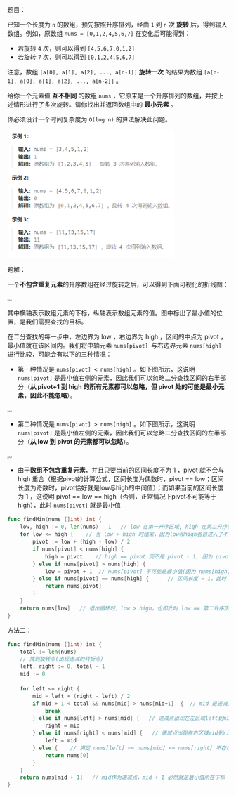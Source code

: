 题目：

已知一个长度为 `n` 的数组，预先按照升序排列，经由 `1` 到 `n` 次 **旋转** 后，得到输入数组。例如，原数组 `nums = [0,1,2,4,5,6,7]` 在变化后可能得到：

- 若旋转 `4` 次，则可以得到 `[4,5,6,7,0,1,2]`
- 若旋转 `7` 次，则可以得到 `[0,1,2,4,5,6,7]`

注意，数组 `[a[0], a[1], a[2], ..., a[n-1]]` **旋转一次** 的结果为数组 `[a[n-1], a[0], a[1], a[2], ..., a[n-2]]` 。

给你一个元素值 **互不相同** 的数组 `nums` ，它原来是一个升序排列的数组，并按上述情形进行了多次旋转。请你找出并返回数组中的 **最小元素** 。

你必须设计一个时间复杂度为 `O(log n)` 的算法解决此问题。

<img src="153.寻找旋转排序数组中的最小值.assets/image-20230929204949234.png" alt="image-20230929204949234" style="zoom:67%;" />

题解：

一个**不包含重复元素**的升序数组在经过旋转之后，可以得到下面可视化的折线图：

<img src="https://assets.leetcode-cn.com/solution-static/153/1.png" alt="fig1" style="zoom: 25%;" />

其中横轴表示数组元素的下标，纵轴表示数组元素的值。图中标出了最小值的位置，是我们需要查找的目标。

在二分查找的每一步中，左边界为 low ，右边界为 high ，区间的中点为 pivot ，最小值就在该区间内。我们将中轴元素 `nums[pivot] `与右边界元素 `nums[high]` 进行比较，可能会有以下的三种情况：

- 第一种情况是 `nums[pivot] < nums[high]` 。如下图所示，这说明 `nums[pivot]` 是最小值右侧的元素，因此我们可以忽略二分查找区间的右半部分（**从 pivot+1 到 high 的所有元素都可以忽略，但 pivot 处的可能是最小元素，因此不能忽略**）。


<img src="https://assets.leetcode-cn.com/solution-static/153/2.png" alt="fig2" style="zoom:25%;" />

- 第二种情况是 `nums[pivot] > nums[high]` 。如下图所示，这说明 `nums[pivot]` 是最小值左侧的元素，因此我们可以忽略二分查找区间的左半部分（**从 low 到 pivot 的元素都可以忽略**）。


<img src="https://assets.leetcode-cn.com/solution-static/153/3.png" alt="fig3" style="zoom: 25%;" />

- 由于**数组不包含重复元素**，并且只要当前的区间长度不为 1 ，pivot 就不会与 high 重合（根据pivot的计算公式，区间长度为偶数时，pivot == low；区间长度为奇数时，pivot恰好就是low与high的中间值）；而如果当前的区间长度为 1 ，这说明 pivot == low == high（否则，正常情况下pivot不可能等于high），此时 `nums[pivot]` 就是最小值

```go
func findMin(nums []int) int {
    low, high := 0, len(nums) - 1   // low 在第一升序区域, high 在第二升序区域。(最小值就位于第二升序区域)
    for low <= high {    // 当 low > high 时结束，因为low和high各自进入了不同的升序区域
        pivot := low + (high - low) / 2    
        if nums[pivot] < nums[high] {
            high = pivot    // high == pivot 而不是 pivot - 1, 因为 pivot 本身可能是最小值
        } else if nums[pivot] > nums[high] {
            low = pivot + 1  // nums[pivot] 不可能是最小值(因为 nums[high] 比他更小)
        } else if nums[pivot] == nums[high] {      // 区间长度 = 1，此时 low == pivot == high 
            return nums[pivot]
        }
    }
    return nums[low]   // 退出循环时，low > high，也即此时 low == 第二升序区域的第一个值，也就是最小值
}
```



方法二：

```go
func findMin(nums []int) int {
    total := len(nums) 
    // 找到旋转点(出现递减的转折点)
    left, right := 0, total - 1
    mid := 0

    for left <= right {
        mid = left + (right - left) / 2
        if mid + 1 < total && nums[mid] > nums[mid+1]  {  // mid 是递减点
            break
        } else if nums[left] > nums[mid] {   // 递减点出现在左区域left到mid之间(包括mid)
            right = mid
        } else if nums[right] < nums[mid] {   // 递减点出现在右区域mid到right之间(包括mid)
            left = mid
        } else {    // 满足 nums[left] <= nums[mid] <= nums[right] 不存在任何递减点，是一个升序序列
            return nums[0]
        }
    }
    return nums[mid + 1]   // mid作为递减点，mid + 1 必然就是最小值所在下标
}
```

